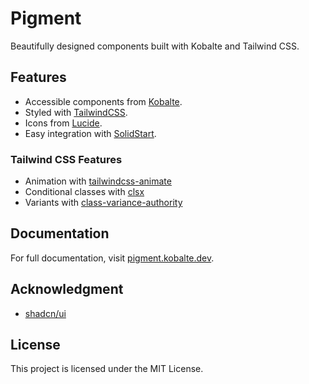 # Pigment

Beautifully designed components built with Kobalte and Tailwind CSS.

## Features

- Accessible components from [Kobalte](https://kobalte.dev).
- Styled with [TailwindCSS](https://tailwindcss.com/).
- Icons from [Lucide](https://lucide.dev/).
- Easy integration with [SolidStart](https://start.solidjs.com/).

### Tailwind CSS Features

- Animation with [tailwindcss-animate](https://github.com/jamiebuilds/tailwindcss-animate)
- Conditional classes with [clsx](https://github.com/lukeed/clsx)
- Variants with [class-variance-authority](https://github.com/joe-bell/cva)

## Documentation

For full documentation, visit [pigment.kobalte.dev](https://pigment.kobalte.dev/).

## Acknowledgment

- [shadcn/ui](ui.shadcn.com)

## License

This project is licensed under the MIT License.
